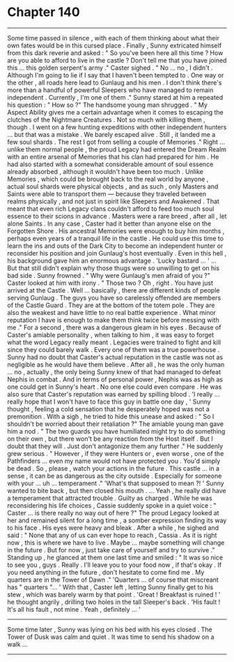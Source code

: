 
# Chapter 140


---

Some time passed in silence , with each of them thinking about what their own fates would be in this cursed place . Finally , Sunny extricated himself from this dark reverie and asked :
" So you've been here all this time ? How are you able to afford to live in the castle ? Don't tell me that you have joined this … this golden serpent's army ."
Caster sighed .
" No … no , I didn't . Although I'm going to lie if I say that I haven't been tempted to . One way or the other , all roads here lead to Gunlaug and his men . I don't think there's more than a handful of powerful Sleepers who have managed to remain independent . Currently , I'm one of them ."
Sunny stared at him a repeated his question :
" How so ?"
The handsome young man shrugged .
" My Aspect Ability gives me a certain advantage when it comes to escaping the clutches of the Nightmare Creatures . Not so much with killing them , though . I went on a few hunting expeditions with other independent hunters … but that was a mistake . We barely escaped alive . Still , it landed me a few soul shards . The rest I got from selling a couple of Memories ."
Right … unlike them normal people , the proud Legacy had entered the Dream Realm with an entire arsenal of Memories that his clan had prepared for him . He had also started with a somewhat considerable amount of soul essence already absorbed , although it wouldn't have been too much .
Unlike Memories , which could be brought back to the real world by anyone , actual soul shards were physical objects , and as such , only Masters and Saints were able to transport them — because they traveled between realms physically , and not just in spirit like Sleepers and Awakened .
That meant that even rich Legacy clans couldn't afford to feed too much soul essence to their scions in advance . Masters were a rare breed , after all , let alone Saints .
In any case , Caster had it better than anyone else on the Forgotten Shore . His ancestral Memories were enough to buy him months , perhaps even years of a tranquil life in the castle . He could use this time to learn the ins and outs of the Dark City to become an independent hunter or reconsider his position and join Gunlaug's host eventually .
Even in this hell , his background gave him an enormous advantage .
'Lucky bastard … '
… But that still didn't explain why those thugs were so unwilling to get on his bad side .
Sunny frowned .
" Why were Gunlaug's men afraid of you ?"
Caster looked at him with irony .
" Those two ? Oh , right . You have just arrived at the Castle . Well … basically , there are different kinds of people serving Gunlaug . The guys you have so carelessly offended are members of the Castle Guard . They are at the bottom of the totem pole . They are also the weakest and have little to no real battle experience . What minor reputation I have is enough to make them think twice before messing with me ."
For a second , there was a dangerous gleam in his eyes . Because of Caster's amiable personality , when talking to him , it was easy to forget what the word Legacy really meant . Legacies were trained to fight and kill since they could barely walk . Every one of them was a true powerhouse . Sunny had no doubt that Caster's actual reputation in the castle was not as negligible as he would have them believe .
After all , he was the only human … no , actually , the only being Sunny knew of that had managed to defeat Nephis in combat . And in terms of personal power , Nephis was as high as one could get in Sunny's heart .
No one else could even compare .
He was also sure that Caster's reputation was earned by spilling blood .
'I really … really hope that I won't have to face this guy in battle one day , ' Sunny thought , feeling a cold sensation that he desperately hoped was not a premonition .
With a sigh , he tried to hide this unease and asked :
" So I shouldn't be worried about their retaliation ?"
The amiable young man gave him a nod .
" The two guards you have humiliated might try to do something on their own , but there won't be any reaction from the Host itself . But I doubt that they will . Just don't antagonize them any further ."
He suddenly grew serious .
" However , if they were Hunters or , even worse , one of the Pathfinders … even my name would not have protected you . You'd simply be dead . So , please , watch your actions in the future . This castle … in a sense , it can be as dangerous as the city outside . Especially for someone with your … uh … temperament ."
'What's that supposed to mean ?! '
Sunny wanted to bite back , but then closed his mouth .
… Yeah , he really did have a temperament that attracted trouble . Guilty as charged .
While he was reconsidering his life choices , Cassie suddenly spoke in a quiet voice :
" Caster … is there really no way out of here ?"
The proud Legacy looked at her and remained silent for a long time , a somber expression finding its way to his face . His eyes were heavy and bleak .
After a while , he sighed and said :
" None that any of us can ever hope to reach , Cassia . As it is right now , this is where we have to live . Maybe … maybe something will change in the future . But for now , just take care of yourself and try to survive ."
Standing up , he glanced at them one last time and smiled :
" It was so nice to see you , guys . Really . I'll leave you to your food now , if that's okay . If you need anything in the future , don't hesitate to come find me . My quarters are in the Tower of Dawn ."
'Quarters … of course that miscreant has " quarters "... '
With that , Caster left , letting Sunny finally get to his stew , which was barely warm by that point .
'Great ! Breakfast is ruined ! ' he thought angrily , drilling two holes in the tall Sleeper's back . 'His fault ! It's all his fault , not mine . Yeah , definitely … '
***
Some time later , Sunny was lying on his bed with his eyes closed . The Tower of Dusk was calm and quiet .
It was time to send his shadow on a walk …

---


